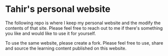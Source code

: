 # Tahir's personal website 

The following repo is where I keep my personal website and the modify the contents of that site. 
Please feel free to reach out to me if there's something you like and would like to use it for yourself. 

To use the same website, please create a fork.
Please feel free to use, share and source the learning content published on this website.